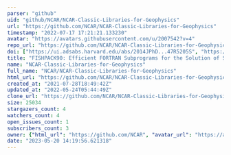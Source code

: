 ```yaml
---
parser: "github"
uid: "github/NCAR/NCAR-Classic-Libraries-for-Geophysics"
url: "https://github.com/NCAR/NCAR-Classic-Libraries-for-Geophysics"
timestamp: "2022-07-17 17:21:21.133230"
avatar: "https://avatars.githubusercontent.com/u/2007542?v=4"
repo_url: "https://github.com/NCAR/NCAR-Classic-Libraries-for-Geophysics"
doi: ["https://ui.adsabs.harvard.edu/abs/2014JPhD...47R5205S", "https://ui.adsabs.harvard.edu/abs/2016ascl.soft09005A/abstract"]
title: "FISHPACK90: Efficient FORTRAN Subprograms for the Solution of Separable Elliptic Partial Differential Equations"
name: "NCAR-Classic-Libraries-for-Geophysics"
full_name: "NCAR/NCAR-Classic-Libraries-for-Geophysics"
html_url: "https://github.com/NCAR/NCAR-Classic-Libraries-for-Geophysics"
created_at: "2021-07-28T18:49:42Z"
updated_at: "2022-05-24T05:44:49Z"
clone_url: "https://github.com/NCAR/NCAR-Classic-Libraries-for-Geophysics.git"
size: 25034
stargazers_count: 4
watchers_count: 4
open_issues_count: 1
subscribers_count: 3
owner: {"html_url": "https://github.com/NCAR", "avatar_url": "https://avatars.githubusercontent.com/u/2007542?v=4", "login": "NCAR", "type": "Organization"}
date: "2023-05-20 14:19:56.621318"
---
```

